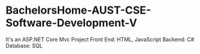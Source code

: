 # BachelorsHome-AUST-CSE-Software-Development-V
It's an ASP.NET Core Mvc Project  Front End: HTML, JavaScript  Backend: C#  Database: SQL
